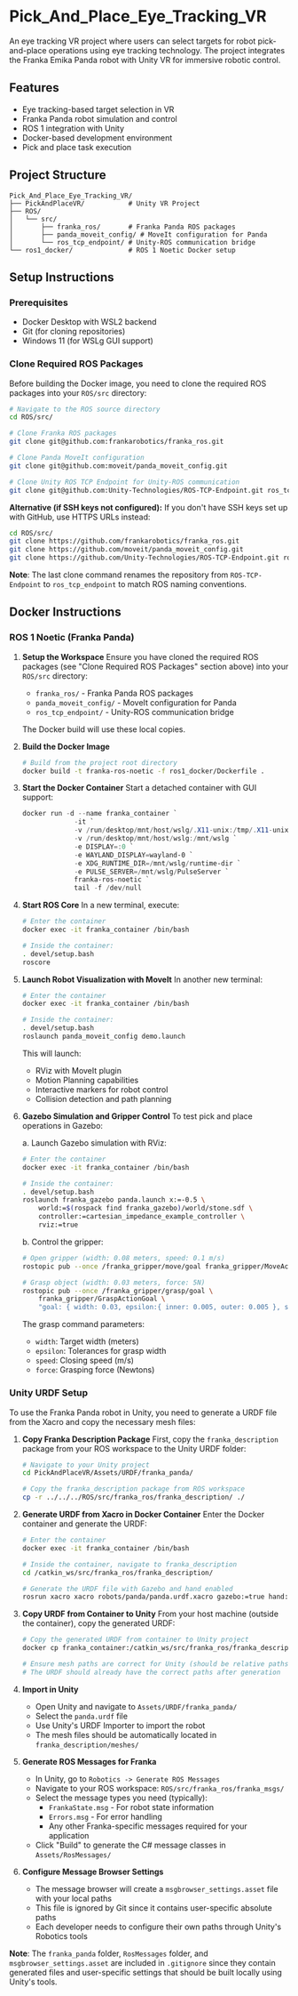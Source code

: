 # Pick_And_Place_Eye_Tracking_VR
An eye tracking VR project where users can select targets for robot pick-and-place operations using eye tracking technology. The project integrates the Franka Emika Panda robot with Unity VR for immersive robotic control.

## Features
- Eye tracking-based target selection in VR
- Franka Panda robot simulation and control
- ROS 1 integration with Unity
- Docker-based development environment
- Pick and place task execution

## Project Structure

```
Pick_And_Place_Eye_Tracking_VR/
├── PickAndPlaceVR/           # Unity VR Project
├── ROS/
│   └── src/
│       ├── franka_ros/       # Franka Panda ROS packages
│       ├── panda_moveit_config/ # MoveIt configuration for Panda
│       └── ros_tcp_endpoint/ # Unity-ROS communication bridge
└── ros1_docker/              # ROS 1 Noetic Docker setup
```

## Setup Instructions

### Prerequisites
- Docker Desktop with WSL2 backend
- Git (for cloning repositories)
- Windows 11 (for WSLg GUI support)

### Clone Required ROS Packages

Before building the Docker image, you need to clone the required ROS packages into your `ROS/src` directory:

```bash
# Navigate to the ROS source directory
cd ROS/src/

# Clone Franka ROS packages
git clone git@github.com:frankarobotics/franka_ros.git

# Clone Panda MoveIt configuration
git clone git@github.com:moveit/panda_moveit_config.git

# Clone Unity ROS TCP Endpoint for Unity-ROS communication
git clone git@github.com:Unity-Technologies/ROS-TCP-Endpoint.git ros_tcp_endpoint
```

**Alternative (if SSH keys not configured):**
If you don't have SSH keys set up with GitHub, use HTTPS URLs instead:
```bash
cd ROS/src/
git clone https://github.com/frankarobotics/franka_ros.git
git clone https://github.com/moveit/panda_moveit_config.git
git clone https://github.com/Unity-Technologies/ROS-TCP-Endpoint.git ros_tcp_endpoint
```

**Note**: The last clone command renames the repository from `ROS-TCP-Endpoint` to `ros_tcp_endpoint` to match ROS naming conventions.

## Docker Instructions

### ROS 1 Noetic (Franka Panda)

1. **Setup the Workspace**
   Ensure you have cloned the required ROS packages (see "Clone Required ROS Packages" section above) into your `ROS/src` directory:
   - `franka_ros/` - Franka Panda ROS packages
   - `panda_moveit_config/` - MoveIt configuration for Panda
   - `ros_tcp_endpoint/` - Unity-ROS communication bridge
   
   The Docker build will use these local copies.

2. **Build the Docker Image**
   ```bash
   # Build from the project root directory
   docker build -t franka-ros-noetic -f ros1_docker/Dockerfile .
   ```

3. **Start the Docker Container**
   Start a detached container with GUI support:
   ```powershell
   docker run -d --name franka_container `
                -it `
                -v /run/desktop/mnt/host/wslg/.X11-unix:/tmp/.X11-unix `
                -v /run/desktop/mnt/host/wslg:/mnt/wslg `
                -e DISPLAY=:0 `
                -e WAYLAND_DISPLAY=wayland-0 `
                -e XDG_RUNTIME_DIR=/mnt/wslg/runtime-dir `
                -e PULSE_SERVER=/mnt/wslg/PulseServer `
                franka-ros-noetic `
                tail -f /dev/null
   ```

4. **Start ROS Core**
   In a new terminal, execute:
   ```bash
   # Enter the container
   docker exec -it franka_container /bin/bash

   # Inside the container:
   . devel/setup.bash
   roscore
   ```

5. **Launch Robot Visualization with MoveIt**
   In another new terminal:
   ```bash
   # Enter the container
   docker exec -it franka_container /bin/bash

   # Inside the container:
   . devel/setup.bash
   roslaunch panda_moveit_config demo.launch
   ```

   This will launch:
   - RViz with MoveIt plugin
   - Motion Planning capabilities
   - Interactive markers for robot control
   - Collision detection and path planning

6. **Gazebo Simulation and Gripper Control**
   To test pick and place operations in Gazebo:

   a. Launch Gazebo simulation with RViz:
   ```bash
   # Enter the container
   docker exec -it franka_container /bin/bash

   # Inside the container:
   . devel/setup.bash
   roslaunch franka_gazebo panda.launch x:=-0.5 \
       world:=$(rospack find franka_gazebo)/world/stone.sdf \
       controller:=cartesian_impedance_example_controller \
       rviz:=true
   ```

   b. Control the gripper:
   ```bash
   # Open gripper (width: 0.08 meters, speed: 0.1 m/s)
   rostopic pub --once /franka_gripper/move/goal franka_gripper/MoveActionGoal "goal: { width: 0.08, speed: 0.1 }"

   # Grasp object (width: 0.03 meters, force: 5N)
   rostopic pub --once /franka_gripper/grasp/goal \
       franka_gripper/GraspActionGoal \
       "goal: { width: 0.03, epsilon:{ inner: 0.005, outer: 0.005 }, speed: 0.1, force: 5.0}"
   ```

   The grasp command parameters:
   - `width`: Target width (meters)
   - `epsilon`: Tolerances for grasp width
   - `speed`: Closing speed (m/s)
   - `force`: Grasping force (Newtons)

### Unity URDF Setup

To use the Franka Panda robot in Unity, you need to generate a URDF file from the Xacro and copy the necessary mesh files:

1. **Copy Franka Description Package**
   First, copy the `franka_description` package from your ROS workspace to the Unity URDF folder:
   ```bash
   # Navigate to your Unity project
   cd PickAndPlaceVR/Assets/URDF/franka_panda/
   
   # Copy the franka_description package from ROS workspace
   cp -r ../../../ROS/src/franka_ros/franka_description/ ./
   ```

2. **Generate URDF from Xacro in Docker Container**
   Enter the Docker container and generate the URDF:
   ```bash
   # Enter the container
   docker exec -it franka_container /bin/bash

   # Inside the container, navigate to franka_description
   cd /catkin_ws/src/franka_ros/franka_description/

   # Generate the URDF file with Gazebo and hand enabled
   rosrun xacro xacro robots/panda/panda.urdf.xacro gazebo:=true hand:=true > panda.urdf
   ```

3. **Copy URDF from Container to Unity**
   From your host machine (outside the container), copy the generated URDF:
   ```bash
   # Copy the generated URDF from container to Unity project
   docker cp franka_container:/catkin_ws/src/franka_ros/franka_description/panda.urdf ./PickAndPlaceVR/Assets/URDF/franka_panda/

   # Ensure mesh paths are correct for Unity (should be relative paths like franka_description/meshes/...)
   # The URDF should already have the correct paths after generation
   ```

4. **Import in Unity**
   - Open Unity and navigate to `Assets/URDF/franka_panda/`
   - Select the `panda.urdf` file
   - Use Unity's URDF Importer to import the robot
   - The mesh files should be automatically located in `franka_description/meshes/`

5. **Generate ROS Messages for Franka**
   - In Unity, go to `Robotics -> Generate ROS Messages`
   - Navigate to your ROS workspace: `ROS/src/franka_ros/franka_msgs/`
   - Select the message types you need (typically):
     - `FrankaState.msg` - For robot state information
     - `Errors.msg` - For error handling
     - Any other Franka-specific messages required for your application
   - Click "Build" to generate the C# message classes in `Assets/RosMessages/`

6. **Configure Message Browser Settings**
   - The message browser will create a `msgbrowser_settings.asset` file with your local paths
   - This file is ignored by Git since it contains user-specific absolute paths
   - Each developer needs to configure their own paths through Unity's Robotics tools

**Note**: The `franka_panda` folder, `RosMessages` folder, and `msgbrowser_settings.asset` are included in `.gitignore` since they contain generated files and user-specific settings that should be built locally using Unity's tools.
